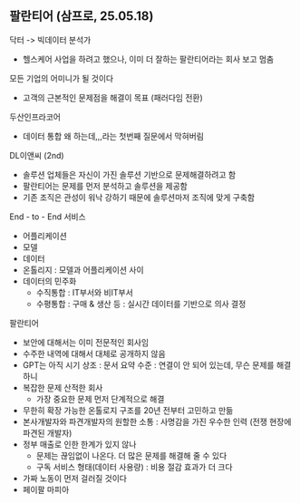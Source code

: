 ## 팔란티어 (삼프로, 25.05.18)

닥터 -> 빅데이터 분석가
  - 헬스케어 사업을 하려고 했으나, 이미 더 잘하는 팔란티어라는 회사 보고 멈춤

모든 기업의 어미니가 될 것이다
  - 고객의 근본적인 문제점을 해결이 목표 (패러다임 전환)

두산인프라코어
  - 데이터 통합 왜 하는데,,,라는 첫번째 질문에서 막혀버림

DL이앤씨 (2nd)
  - 솔루션 업체들은 자신이 가진 솔루션 기반으로 문제해결하려고 함
  - 팔란티어는 문제를 먼저 분석하고 솔루션을 제공함
  - 기존 조직은 관성이 워낙 강하기 때문에 솔루션마저 조직에 맞게 구축함

End - to - End 서비스
  - 어플리케이션
  - 모델
  - 데이터
  - 온톨리지 : 모델과 어플리케이션 사이
  - 데이터의 민주화
    - 수직통합 : IT부서와 비IT부서
    - 수평통합 : 구매 & 생산 등 : 실시간 데이터를 기반으로 의사 결정
  
팔란티어
  - 보안에 대해서는 이미 전문적인 회사임
  - 수주한 내역에 대해서 대체로 공개하지 않음
  - GPT는 아직 시기 상조 : 문서 요약 수준 : 연결이 안 되어 있는데, 무슨 문제를 해결하니
  - 복잡한 문제 산적한 회사
    - 가장 중요한 문제 먼저 단계적으로 해결
  - 무한히 확장 가능한 온톨로지 구조를 20년 전부터 고민하고 만듦
  - 본사개발자와 파견개발자의 원할한 소통 : 사명감을 가진 우수한 인력 (전쟁 현장에 파견된 개발자)
  - 정부 매출로 인한 한계가 있지 않나
    - 문제는 끊임없이 나온다. 더 많은 문제를 해결해 줄 수 있다
    - 구독 서비스 형태(데이터 사용량) : 비용 절감 효과가 더 크다
  - 가짜 노동이 먼저 걸러질 것이다
  - 페이팔 마피아